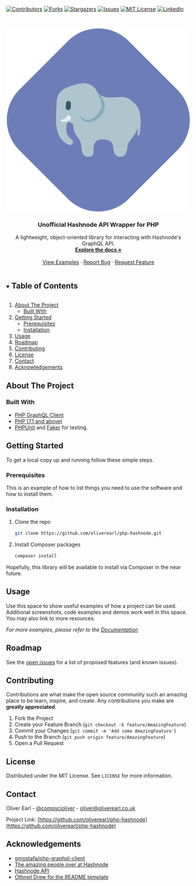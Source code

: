 [![Contributors][contributors-shield]][contributors-url]
[![Forks][forks-shield]][forks-url]
[![Stargazers][stars-shield]][stars-url]
[![Issues][issues-shield]][issues-url]
[![MIT License][license-shield]][license-url]
[![LinkedIn][linkedin-shield]][linkedin-url]

<!-- PROJECT LOGO -->
<br />
<p align="center">
  <a href="https://github.com/oliverearl/php-hashnode">
    <img src=".github/PHP-Hashnode.png" alt="PHP Hashnode" height="500" width="500">
  </a>

<h3 align="center">Unofficial Hashnode API Wrapper for PHP</h3>

  <p align="center">
    A lightweight, object-oriented library for interacting with Hashnode's GraphQL API.
    <br />
    <a href="https://github.com/oliverearl/php-hashnode/tree/master/docs"><strong>Explore the docs »</strong></a>
    <br />
    <br />
    <a href="https://github.com/oliverearl/php-hashnode/tree/master/examples">View Examples</a>
    ·
    <a href="https://github.com/oliverearl/php-hashnode/issues">Report Bug</a>
    ·
    <a href="https://github.com/oliverearl/php-hashnode/issues">Request Feature</a>
  </p>

<!-- TABLE OF CONTENTS -->
<details open="open">
  <summary><h2 style="display: inline-block">Table of Contents</h2></summary>
  <ol>
    <li>
      <a href="#about-the-project">About The Project</a>
      <ul>
        <li><a href="#built-with">Built With</a></li>
      </ul>
    </li>
    <li>
      <a href="#getting-started">Getting Started</a>
      <ul>
        <li><a href="#prerequisites">Prerequisites</a></li>
        <li><a href="#installation">Installation</a></li>
      </ul>
    </li>
    <li><a href="#usage">Usage</a></li>
    <li><a href="#roadmap">Roadmap</a></li>
    <li><a href="#contributing">Contributing</a></li>
    <li><a href="#license">License</a></li>
    <li><a href="#contact">Contact</a></li>
    <li><a href="#acknowledgements">Acknowledgements</a></li>
  </ol>
</details>



<!-- ABOUT THE PROJECT -->
## About The Project

### Built With

* [PHP GraphQL Client](https://github.com/mghoneimy/php-graphql-client)
* [PHP (7.1 and above)](https://www.php.net/)
* [PHPUnit](https://phpunit.de/) and [Faker](https://www.github.com/fzaninotto/faker) for testing.

<!-- GETTING STARTED -->
## Getting Started

To get a local copy up and running follow these simple steps.

### Prerequisites

This is an example of how to list things you need to use the software and how to install them.

### Installation

1. Clone the repo
   ```sh
   git clone https://github.com/oliverearl/php-hashnode.git
   ```
2. Install Composer packages
   ```sh
   composer install
   ```

Hopefully, this library will be available to install via Composer in the near future.

<!-- USAGE EXAMPLES -->
## Usage

Use this space to show useful examples of how a project can be used. Additional screenshots, code examples and demos work well in this space. You may also link to more resources.

_For more examples, please refer to the [Documentation](https://example.com)_

<!-- ROADMAP -->
## Roadmap

See the [open issues](https://github.com/oliverearl/php-hashnode/issues) for a list of proposed features (and known issues).

<!-- CONTRIBUTING -->
## Contributing

Contributions are what make the open source community such an amazing place to be learn, inspire, and create. Any contributions you make are **greatly appreciated**.

1. Fork the Project
2. Create your Feature Branch (`git checkout -b feature/AmazingFeature`)
3. Commit your Changes (`git commit -m 'Add some AmazingFeature'`)
4. Push to the Branch (`git push origin feature/AmazingFeature`)
5. Open a Pull Request

<!-- LICENSE -->
## License

Distributed under the MIT License. See `LICENSE` for more information.

<!-- CONTACT -->
## Contact

Oliver Earl - [@compscioliver](https://twitter.com/compscioliver) - oliver@oliverearl.co.uk

Project Link: [https://github.com/oliverearl/php-hashnode](https://github.com/oliverearl/php-hashnode)

<!-- ACKNOWLEDGEMENTS -->
## Acknowledgements

* [gmostafa/php-graphql-client](https://github.com/mghoneimy/php-graphql-client)
* [The amazing people over at Hashnode](https://www.hashnode.com)
* [Hashnode API](https://api.hashnode.com)
* [Othneil Drew for the README template](https://github.com/othneildrew/Best-README-Template)

[contributors-shield]: https://img.shields.io/github/contributors/oliverearl/php-hashnode.svg?style=for-the-badge
[contributors-url]: https://github.com/oliverearl/php-hashnode/graphs/contributors
[forks-shield]: https://img.shields.io/github/forks/oliverearl/php-hashnode.svg?style=for-the-badge
[forks-url]: https://github.com/oliverearl/php-hashnode/network/members
[stars-shield]: https://img.shields.io/github/stars/oliverearl/php-hashnode.svg?style=for-the-badge
[stars-url]: https://github.com/oliverearl/php-hashnode/stargazers
[issues-shield]: https://img.shields.io/github/issues/oliverearl/php-hashnode.svg?style=for-the-badge
[issues-url]: https://github.com/oliverearl/php-hashnode/issues
[license-shield]: https://img.shields.io/github/license/oliverearl/php-hashnode.svg?style=for-the-badge
[license-url]: https://github.com/oliverearl/php-hashnode/blob/master/LICENSE
[linkedin-shield]: https://img.shields.io/badge/-LinkedIn-black.svg?style=for-the-badge&logo=linkedin&colorB=555
[linkedin-url]: https://linkedin.com/in/oliverearl
